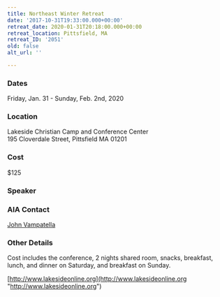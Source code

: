```yaml
---
title: Northeast Winter Retreat
date: '2017-10-31T19:33:00.000+00:00'
retreat_date: 2020-01-31T20:18:00.000+00:00
retreat_location: Pittsfield, MA
retreat_ID: '2051'
old: false
alt_url: ''

---
```

### Dates

Friday, Jan. 31 -  Sunday, Feb. 2nd, 2020

### Location

Lakeside Christian Camp and Conference Center  
195 Cloverdale Street, Pittsfield MA 01201

### Cost

$125

### Speaker

### AIA Contact

[John Vampatella](mailto:john.vampatella@athletesinaction.org)

### Other Details

Cost includes the conference, 2 nights shared room, snacks, breakfast, lunch, and dinner on Saturday, and breakfast on Sunday.

[http://www.lakesideonline.org](http://www.lakesideonline.org "http://www.lakesideonline.org")